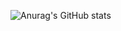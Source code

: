 ![Anurag's GitHub stats](https://github-readme-stats.vercel.app/api?username=AmadeoGianini&theme=solarized-light&show_icons=true)
